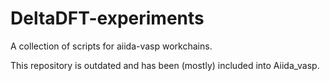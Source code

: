 # DeltaDFT-experiments

A collection of scripts for aiida-vasp workchains.

This repository is outdated and has been (mostly) included into Aiida_vasp.
